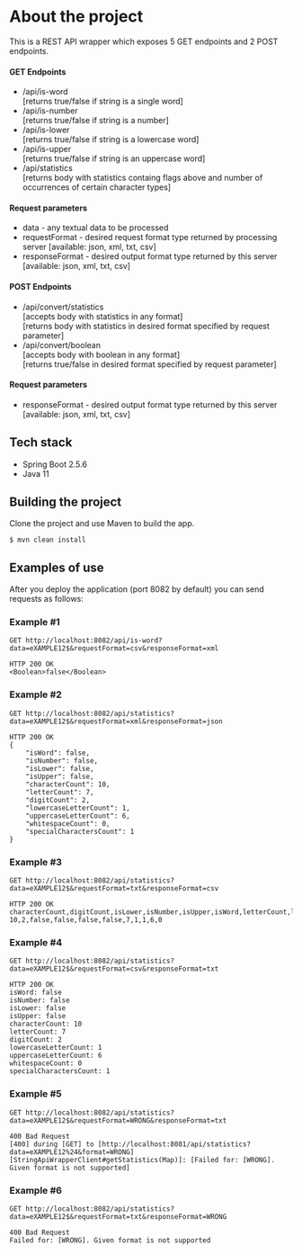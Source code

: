 # About the project
This is a REST API wrapper which exposes 5 GET endpoints and 2 POST endpoints.
#### GET Endpoints
- /api/is-word    
[returns true/false if string is a single word]
- /api/is-number  
[returns true/false if string is a number]
- /api/is-lower   
[returns true/false if string is a lowercase word]
- /api/is-upper   
[returns true/false if string is an uppercase word]
- /api/statistics   
[returns body with statistics containg flags above and number of occurrences of certain character types]
#### Request parameters
- data - any textual data to be processed
- requestFormat - desired request format type returned by processing server [available: json, xml, txt, csv]
- responseFormat - desired output format type returned by this server [available: json, xml, txt, csv]

#### POST Endpoints
- /api/convert/statistics   
[accepts body with statistics in any format]    
[returns body with statistics in desired format specified by request parameter]
- /api/convert/boolean  
[accepts body with boolean in any format]    
[returns true/false in desired format specified by request parameter]
#### Request parameters
- responseFormat - desired output format type returned by this server [available: json, xml, txt, csv]

## Tech stack
- Spring Boot 2.5.6
- Java 11

## Building the project
Clone the project and use Maven to build the app.
```
$ mvn clean install
```

## Examples of use
After you deploy the application (port 8082 by default) you can send requests as follows:

### Example #1
```
GET http://localhost:8082/api/is-word?data=eXAMPLE12$&requestFormat=csv&responseFormat=xml
```
```
HTTP 200 OK
<Boolean>false</Boolean>
```
### Example #2
```
GET http://localhost:8082/api/statistics?data=eXAMPLE12$&requestFormat=xml&responseFormat=json
```
```
HTTP 200 OK
{
    "isWord": false,
    "isNumber": false,
    "isLower": false,
    "isUpper": false,
    "characterCount": 10,
    "letterCount": 7,
    "digitCount": 2,
    "lowercaseLetterCount": 1,
    "uppercaseLetterCount": 6,
    "whitespaceCount": 0,
    "specialCharactersCount": 1
}
```
### Example #3
```
GET http://localhost:8082/api/statistics?data=eXAMPLE12$&requestFormat=txt&responseFormat=csv
```
```
HTTP 200 OK
characterCount,digitCount,isLower,isNumber,isUpper,isWord,letterCount,lowercaseLetterCount,specialCharactersCount,uppercaseLetterCount,whitespaceCount
10,2,false,false,false,false,7,1,1,6,0

```
### Example #4
```
GET http://localhost:8082/api/statistics?data=eXAMPLE12$&requestFormat=csv&responseFormat=txt
```
```
HTTP 200 OK
isWord: false
isNumber: false
isLower: false
isUpper: false
characterCount: 10
letterCount: 7
digitCount: 2
lowercaseLetterCount: 1
uppercaseLetterCount: 6
whitespaceCount: 0
specialCharactersCount: 1
```
### Example #5
```
GET http://localhost:8082/api/statistics?data=eXAMPLE12$&requestFormat=WRONG&responseFormat=txt
```
```
400 Bad Request
[400] during [GET] to [http://localhost:8081/api/statistics?data=eXAMPLE12%24&format=WRONG] [StringApiWrapperClient#getStatistics(Map)]: [Failed for: [WRONG]. Given format is not supported]
```
### Example #6
```
GET http://localhost:8082/api/statistics?data=eXAMPLE12$&requestFormat=txt&responseFormat=WRONG
```
```
400 Bad Request
Failed for: [WRONG]. Given format is not supported
```

